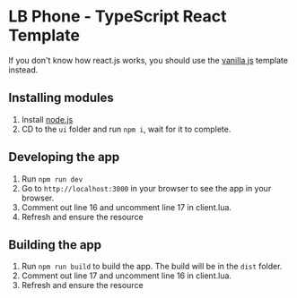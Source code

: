 # LB Phone - TypeScript React Template

If you don't know how react.js works, you should use the [vanilla js](https://github.com/lbphone/lb-phone-app-template/tree/main/vanilla-js) template instead.

## Installing modules

1. Install [node.js](https://nodejs.org/en/download)
2. CD to the `ui` folder and run `npm i`, wait for it to complete.

## Developing the app

1. Run `npm run dev`
2. Go to `http://localhost:3000` in your browser to see the app in your browser.
3. Comment out line 16 and uncomment line 17 in client.lua.
4. Refresh and ensure the resource

## Building the app

1. Run `npm run build` to build the app. The build will be in the `dist` folder.
2. Comment out line 17 and uncomment line 16 in client.lua.
3. Refresh and ensure the resource

